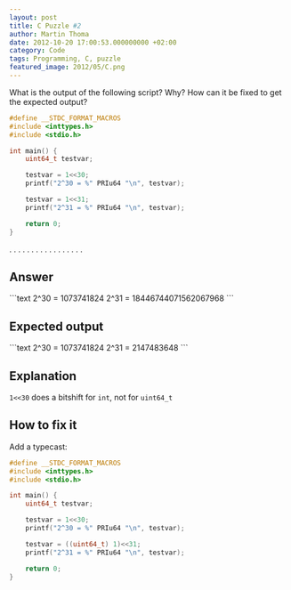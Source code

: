```yaml
---
layout: post
title: C Puzzle #2
author: Martin Thoma
date: 2012-10-20 17:00:53.000000000 +02:00
category: Code
tags: Programming, C, puzzle
featured_image: 2012/05/C.png
---
```

What is the output of the following script? Why? How can it be fixed to get the expected output?

```c
#define __STDC_FORMAT_MACROS
#include <inttypes.h>
#include <stdio.h>

int main() {
    uint64_t testvar;

    testvar = 1<<30;
    printf("2^30 = %" PRIu64 "\n", testvar);

    testvar = 1<<31;
    printf("2^31 = %" PRIu64 "\n", testvar);

    return 0;
}

```

.
.
.
.
.
.
.
.
.
.
.
.
.
.
.
.
.

<h2>Answer</h2>
```text
2^30 = 1073741824
2^31 = 18446744071562067968
```

<h2>Expected output</h2>
```text
2^30 = 1073741824
2^31 = 2147483648
```

<h2>Explanation</h2>
<code>1<<30</code> does a bitshift for <code>int</code>, not for <code>uint64_t</code>

<h2>How to fix it</h2>
Add a typecast:

```c
#define __STDC_FORMAT_MACROS
#include <inttypes.h>
#include <stdio.h>

int main() {
    uint64_t testvar;

    testvar = 1<<30;
    printf("2^30 = %" PRIu64 "\n", testvar);

    testvar = ((uint64_t) 1)<<31;
    printf("2^31 = %" PRIu64 "\n", testvar);

    return 0;
}

```
